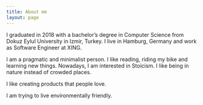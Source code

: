 ```yaml
---
title: About me
layout: page
---
```


I graduated in 2018 with a bachelor’s degree in Computer Science from Dokuz Eylul University in Izmir, Turkey. I live in Hamburg, Germany and work as Software Engineer at XING.

I am a pragmatic and minimalist person. I like reading, riding my bike and learning new things. Nowadays, I am interested in Stoicism. I like being in nature instead of crowded places.

I like creating products that people love.

I am trying to live environmentally friendly.